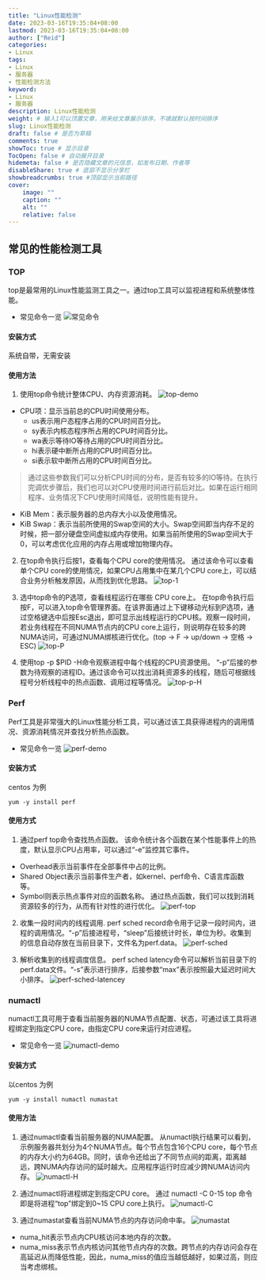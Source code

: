 ```yaml
---
title: "Linux性能检测"
date: 2023-03-16T19:35:04+08:00
lastmod: 2023-03-16T19:35:04+08:00
author: ["Reid"]
categories: 
- Linux
tags: 
- Linux
- 服务器
- 性能检测方法
keyword:
- Linux
- 服务器
description: Linux性能检测
weight: # 输入1可以顶置文章，用来给文章展示排序，不填就默认按时间排序
slug: Linux性能检测
draft: false # 是否为草稿
comments: true
showToc: true # 显示目录
TocOpen: false # 自动展开目录
hidemeta: false # 是否隐藏文章的元信息，如发布日期、作者等
disableShare: true # 底部不显示分享栏
showbreadcrumbs: true #顶部显示当前路径
cover:
    image: ""
    caption: ""
    alt: ""
    relative: false
---
```


## 常见的性能检测工具

### TOP

top是最常用的Linux性能监测工具之一。通过top工具可以监视进程和系统整体性能。

- 常见命令一览 
![常见命令](https://raw.githubusercontent.com/Reid00/image-host/main/image.65tu9mnh5ng0.webp)

#### 安装方式

系统自带，无需安装

#### 使用方法

1. 使用top命令统计整体CPU、内存资源消耗。
   ![top-demo](https://raw.githubusercontent.com/Reid00/image-host/main/image.3uehp9389ti0.webp)

- CPU项：显示当前总的CPU时间使用分布。
  - us表示用户态程序占用的CPU时间百分比。
  - sy表示内核态程序所占用的CPU时间百分比。
  - wa表示等待IO等待占用的CPU时间百分比。
  - hi表示硬中断所占用的CPU时间百分比。
  - si表示软中断所占用的CPU时间百分比。

> 通过这些参数我们可以分析CPU时间的分布，是否有较多的IO等待。在执行完调优步骤后，我们也可以对CPU使用时间进行前后对比。如果在运行相同程序、业务情况下CPU使用时间降低，说明性能有提升。

- KiB Mem：表示服务器的总内存大小以及使用情况。
- KiB Swap：表示当前所使用的Swap空间的大小。Swap空间即当内存不足的时候，把一部分硬盘空间虚拟成内存使用。如果当前所使用的Swap空间大于0，可以考虑优化应用的内存占用或增加物理内存。

2. 在top命令执行后按1，查看每个CPU core的使用情况。
   通过该命令可以查看单个CPU core的使用情况，如果CPU占用集中在某几个CPU core上，可以结合业务分析触发原因，从而找到优化思路。
   ![top-1](https://raw.githubusercontent.com/Reid00/image-host/main/image.zx56jdhj6ds.webp)

3. 选中top命令的P选项，查看线程运行在哪些 CPU core上。
   在top命令执行后按F，可以进入top命令管理界面。在该界面通过上下键移动光标到P选项，通过空格键选中后按Esc退出，即可显示出线程运行的CPU核。观察一段时间，若业务线程在不同NUMA节点内的CPU core上运行，则说明存在较多的跨NUMA访问，可通过NUMA绑核进行优化。(top -> F -> up/down -> 空格 -> ESC)
   ![top-P](https://raw.githubusercontent.com/Reid00/image-host/main/image.5v1sl6l9jgc0.webp)

4. 使用top -p $PID -H命令观察进程中每个线程的CPU资源使用。
   “-p”后接的参数为待观察的进程ID。通过该命令可以找出消耗资源多的线程，随后可根据线程号分析线程中的热点函数、调用过程等情况。
   ![top-p-H](https://raw.githubusercontent.com/Reid00/image-host/main/image.2h5g7p3e90w0.webp)

### Perf

Perf工具是非常强大的Linux性能分析工具，可以通过该工具获得进程内的调用情况、资源消耗情况并查找分析热点函数。

- 常见命令一览 
  ![perf-demo](https://raw.githubusercontent.com/Reid00/image-host/main/image.4kxlbxwywoe0.webp)

#### 安装方式

centos 为例

```shell
yum -y install perf
```

#### 使用方式

1. 通过perf top命令查找热点函数。
   该命令统计各个函数在某个性能事件上的热度，默认显示CPU占用率，可以通过“-e”监控其它事件。

 - Overhead表示当前事件在全部事件中占的比例。
 - Shared Object表示当前事件生产者，如kernel、perf命令、C语言库函数等。
 - Symbol则表示热点事件对应的函数名称。
   通过热点函数，我们可以找到消耗资源较多的行为，从而有针对性的进行优化。
   ![perf-top](https://raw.githubusercontent.com/Reid00/image-host/main/image.7fxjstn7k680.webp)

2. 收集一段时间内的线程调用.
   perf sched record命令用于记录一段时间内，进程的调用情况。“-p”后接进程号，“sleep”后接统计时长，单位为秒。收集到的信息自动存放在当前目录下，文件名为perf.data。
   ![perf-sched](https://raw.githubusercontent.com/Reid00/image-host/main/image.4pq03wv8dv20.webp)

3. 解析收集到的线程调度信息。 
   perf sched latency命令可以解析当前目录下的perf.data文件。“-s”表示进行排序，后接参数“max”表示按照最大延迟时间大小排序。
   ![perf-sched-latencey](https://raw.githubusercontent.com/Reid00/image-host/main/image.kvlb46o1yf4.webp)

### numactl

numactl工具可用于查看当前服务器的NUMA节点配置、状态，可通过该工具将进程绑定到指定CPU core，由指定CPU core来运行对应进程。

- 常见命令一览 
  ![numactl-demo](https://raw.githubusercontent.com/Reid00/image-host/main/image.6qoc039jyn00.webp)

#### 安装方式

以centos 为例

```shell
yum -y install numactl numastat
```

#### 使用方法

1. 通过numactl查看当前服务器的NUMA配置。
   从numactl执行结果可以看到，示例服务器共划分为4个NUMA节点。每个节点包含16个CPU core，每个节点的内存大小约为64GB。同时，该命令还给出了不同节点间的距离，距离越远，跨NUMA内存访问的延时越大。应用程序运行时应减少跨NUMA访问内存。
   ![numactl-H](https://raw.githubusercontent.com/Reid00/image-host/main/image.6ji9bzhmg3s0.webp)

2. 通过numactl将进程绑定到指定CPU core。
   通过 numactl -C 0-15 top 命令即是将进程“top”绑定到0~15 CPU core上执行。
   ![numactl-C](https://raw.githubusercontent.com/Reid00/image-host/main/image.4swm571ozhu0.webp)

3. 通过numastat查看当前NUMA节点的内存访问命中率。
   ![numastat](https://raw.githubusercontent.com/Reid00/image-host/main/image.hx910og9zco.webp)

- numa_hit表示节点内CPU核访问本地内存的次数。
- numa_miss表示节点内核访问其他节点内存的次数。跨节点的内存访问会存在高延迟从而降低性能，因此，numa_miss的值应当越低越好，如果过高，则应当考虑绑核。
